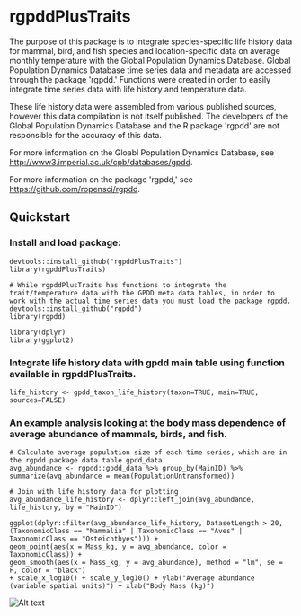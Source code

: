 # rgpddPlusTraits

The purpose of this package is to integrate species-specific life history data for mammal, bird, and fish species and location-specific data on average monthly temperature with the Global Population Dynamics Database. Global Population Dynamics Database time series data and metadata are accessed through the package 'rgpdd.' Functions were created in order to easily integrate time series data with life history and temperature data.

These life history data were assembled from various published sources, however this data compilation is not itself published. The developers of the Global Population Dynamics Database and the R package 'rgpdd' are not responsible for the accuracy of this data.

For more information on the Gloabl Population Dynamics Database, see http://www3.imperial.ac.uk/cpb/databases/gpdd.

For more information on the package 'rgpdd,' see https://github.com/ropensci/rgpdd. 


## Quickstart

### Install and load package:

```
devtools::install_github("rgpddPlusTraits")
library(rgpddPlusTraits)

# While rgpddPlusTraits has functions to integrate the trait/temperature data with the GPDD meta data tables, in order to work with the actual time series data you must load the package rgpdd.
devtools::install_github("rgpdd")
library(rgpdd)

library(dplyr)
library(ggplot2)
```

### Integrate life history data with gpdd main table using function available in rgpddPlusTraits.
```
life_history <- gpdd_taxon_life_history(taxon=TRUE, main=TRUE, sources=FALSE)
```
### An example analysis looking at the body mass dependence of average abundance of mammals, birds, and fish.
```
# Calculate average population size of each time series, which are in the rgpdd package data table gpdd_data 
avg_abundance <- rgpdd::gpdd_data %>% group_by(MainID) %>% summarize(avg_abundance = mean(PopulationUntransformed)) 

# Join with life history data for plotting
avg_abundance_life_history <- dplyr::left_join(avg_abundance, life_history, by = "MainID")

ggplot(dplyr::filter(avg_abundance_life_history, DatasetLength > 20, (TaxonomicClass == "Mammalia" | TaxonomicClass == "Aves" | TaxonomicClass == "Osteichthyes"))) + 
geom_point(aes(x = Mass_kg, y = avg_abundance, color = TaxonomicClass)) + 
geom_smooth(aes(x = Mass_kg, y = avg_abundance), method = "lm", se = F, color = "black")
+ scale_x_log10() + scale_y_log10() + ylab("Average abundance (variable spatial units)") + xlab("Body Mass (kg)")
```

![Alt text](rgpddPlusTraits/Example_plot.png?raw=TRUE)


